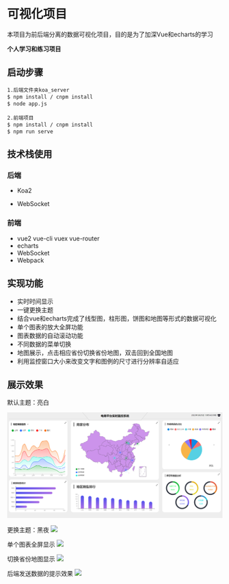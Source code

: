 # 可视化项目

本项目为前后端分离的数据可视化项目，目的是为了加深Vue和echarts的学习

**个人学习和练习项目**



## 启动步骤

```
1.后端文件夹koa_server
$ npm install / cnpm install
$ node app.js

2.前端项目
$ npm install / cnpm install
$ npm run serve 
```



## 技术栈使用

### 后端

- Koa2

- WebSocket

### 前端

- vue2   vue-cli   vuex vue-router
- echarts
- WebSocket
- Webpack



## 实现功能

- 实时时间显示
- 一键更换主题
- 结合vue和echarts完成了线型图，柱形图，饼图和地图等形式的数据可视化
- 单个图表的放大全屏功能
- 图表数据的自动滚动功能
- 不同数据的菜单切换
- 地图展示，点击相应省份切换省份地图，双击回到全国地图
- 利用监控窗口大小来改变文字和图例的尺寸进行分辨率自适应



## 展示效果

默认主题：亮白

<img src=images\默认主题：亮白.png>

更换主题：黑夜
<img src=images\更换主题：黑夜.png.>


单个图表全屏显示
<img src=images\单个图表全屏显示.png.>

切换省份地图显示
<img src=images\省份地图显示.png.>

后端发送数据的提示效果
<img src=images\后端.png.>

